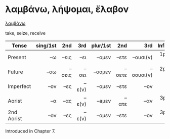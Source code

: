 # λαμβάνω, λήψομαι, ἔλαβον

[λαμβάνω](https://en.wiktionary.org/wiki/λαμβάνω)

take, seize, receive

| Tense      | sing/1st |   2nd |   3rd | plur/1st |   2nd |       3rd | Infinitive |
|------------|---------:|------:|------:|---------:|------:|----------:|:----------:|
| Present    |       –ω |  –εις |   –ει |    –ομεν |  –ετε |  –ουσι(ν) | 1pp + –ειν |
| Future     |      –σω | –σεις |  –σει |   –σομεν | –σετε | –σουσι(ν) | 2pp + –ειν |
| Imperfect  |      –ον |   –ες | –ε(ν) |    –ομεν |  –ετε |       –ον |     -      |
| Aorist     |       –α |   –ας | –ε(ν) |    –aμεν |  –ατε |       –αν |  3pp +-αἰ  |
| 2nd Aorist |      –ον |   –ες | –ε(ν) |    –ομεν |  –ετε |       –ον |  3pp +-αἰ  |


Introduced in Chapter 7.

